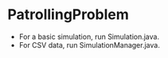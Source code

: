 # PatrollingProblem

* For a basic simulation, run Simulation.java.
* For CSV data, run SimulationManager.java.